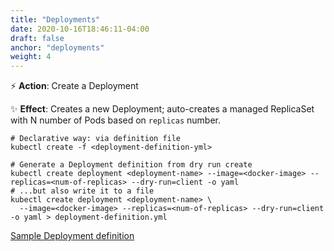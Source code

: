 ```yaml
---
title: "Deployments"
date: 2020-10-16T18:46:11-04:00
draft: false
anchor: "deployments"
weight: 4
---
```


⚡️ **Action**: Create a Deployment

✨ **Effect**: Creates a new Deployment; auto-creates a managed ReplicaSet with N number of Pods based on `replicas` number.

```shell script
# Declarative way: via definition file
kubectl create -f <deployment-definition-yml>

# Generate a Deployment definition from dry run create
kubectl create deployment <deployment-name> --image=<docker-image> --replicas=<num-of-replicas> --dry-run=client -o yaml
# ...but also write it to a file
kubectl create deployment <deployment-name> \
  --image=<docker-image> --replicas=<num-of-replicas> --dry-run=client -o yaml > deployment-definition.yml
```

[Sample Deployment definition](https://github.com/ddubson/k8s-examples/blob/main/src/3_simple_deployment.yml)

